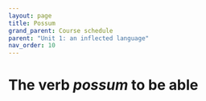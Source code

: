 ```yaml
---
layout: page
title: Possum
grand_parent: Course schedule
parent: "Unit 1: an inflected language"
nav_order: 10
---
```



# The verb *possum* to be able

